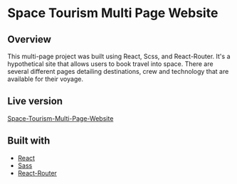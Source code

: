 # Space Tourism Multi Page Website

## Overview

This multi-page project was built using React, Scss, and React-Router. It's a hypothetical site that allows users to book travel into space. There are several different pages detailing destinations, crew and technology that are available for their voyage.

## Live version

[Space-Tourism-Multi-Page-Website](https://kent-space-tourism-multi-page-website.netlify.app/)

## Built with

- [React](https://react.dev/)
- [Sass](https://sass-lang.com/)
- [React-Router](https://reactrouter.com/en/main)

